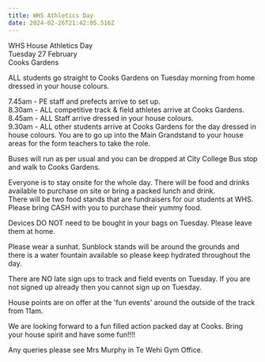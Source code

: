 ```yaml
---
title: WHS Athletics Day
date: 2024-02-26T21:42:05.516Z
---
```

WHS House Athletics Day  
Tuesday 27 February  
Cooks Gardens


ALL students go straight to Cooks Gardens on Tuesday morning from home dressed in your house colours.

7.45am - PE staff and prefects arrive to set up.  
8.30am - ALL competitive track & field athletes arrive at Cooks Gardens.  
8.45am - ALL Staff arrive dressed in your house colours.  
9.30am - ALL other students arrive at Cooks Gardens for the day dressed in house colours. You are to go up into the Main Grandstand to your house areas for the form teachers to take the role.


Buses will run as per usual and you can be dropped at City College Bus stop and walk to Cooks Gardens.

Everyone is to stay onsite for the whole day. There will be food and drinks available to purchase on site or bring a packed lunch and drink.  
There will be two food stands that are fundraisers for our students at WHS. Please bring CASH with you to purchase their yummy food.


Devices DO NOT need to be bought in your bags on Tuesday. Please leave them at home.


Please wear a sunhat. Sunblock stands will be around the grounds and there is a water fountain available so please keep hydrated throughout the day.


There are NO late sign ups to track and field events on Tuesday. If you are not signed up already then you cannot sign up on Tuesday.


House points are on offer at the 'fun events' around the outside of the track from 11am.


We are looking forward to a fun filled action packed day at Cooks. Bring your house spirit and have some fun!!!!

Any queries please see Mrs Murphy in Te Wehi Gym Office.